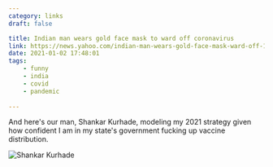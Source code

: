 ```yaml
---
category: links
draft: false

title: Indian man wears gold face mask to ward off coronavirus
link: https://news.yahoo.com/indian-man-wears-gold-face-mask-ward-off-134617710.html
date: 2021-01-02 17:48:01
tags:
    - funny
    - india
    - covid
    - pandemic
    
---
```


And here's our man, Shankar Kurhade, modeling my 2021 strategy given how confident I am in my state's government fucking up vaccine distribution.

![Shankar Kurhade](/misc/i/indian-covid-mask.png)
